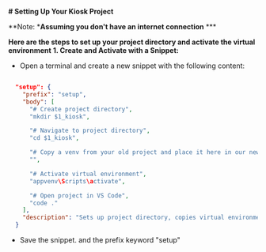  **# Setting Up Your Kiosk Project**


**Note: ***Assuming you don't have an internet connection** ***

**Here are the steps to set up your project directory and activate the virtual environment**
**1. Create and Activate with a Snippet:**

- Open a terminal and create a new snippet with the following content:

```json

  "setup": {
    "prefix": "setup",
    "body": [
      "# Create project directory",
      "mkdir $1_kiosk",

      "# Navigate to project directory",
      "cd $1_kiosk",

      "# Copy a venv from your old project and place it here in our new project directory",
      "",

      "# Activate virtual environment",
      "appvenv\Scripts\activate",

      "# Open project in VS Code",
      "code ."
    ],
    "description": "Sets up project directory, copies virtual environment, activates it, and opens VS Code"
  }
```

- Save the snippet. and the prefix keyword "setup"



